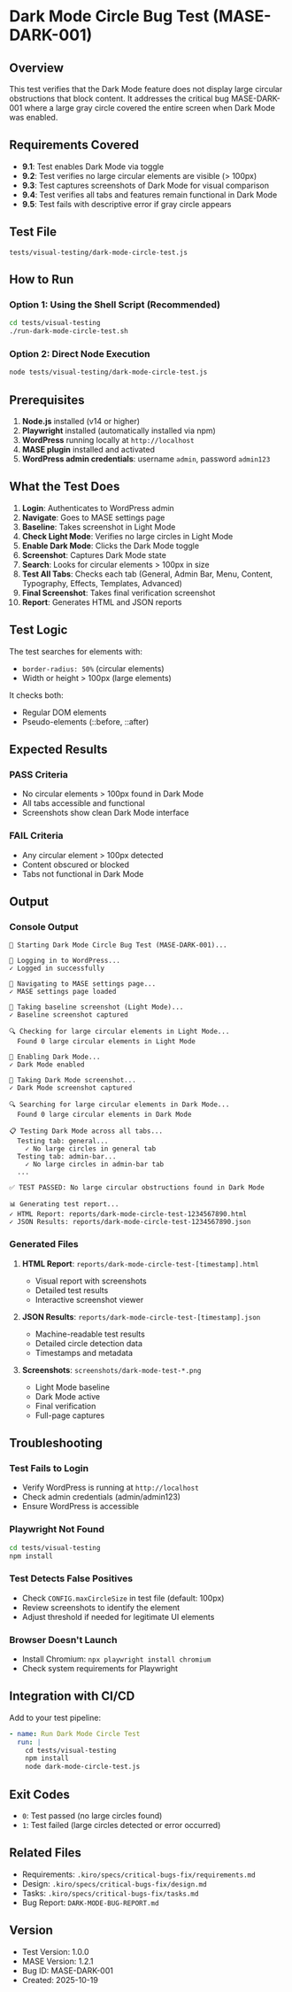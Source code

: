 # Dark Mode Circle Bug Test (MASE-DARK-001)

## Overview

This test verifies that the Dark Mode feature does not display large circular obstructions that block content. It addresses the critical bug MASE-DARK-001 where a large gray circle covered the entire screen when Dark Mode was enabled.

## Requirements Covered

- **9.1**: Test enables Dark Mode via toggle
- **9.2**: Test verifies no large circular elements are visible (> 100px)
- **9.3**: Test captures screenshots of Dark Mode for visual comparison
- **9.4**: Test verifies all tabs and features remain functional in Dark Mode
- **9.5**: Test fails with descriptive error if gray circle appears

## Test File

`tests/visual-testing/dark-mode-circle-test.js`

## How to Run

### Option 1: Using the Shell Script (Recommended)

```bash
cd tests/visual-testing
./run-dark-mode-circle-test.sh
```

### Option 2: Direct Node Execution

```bash
node tests/visual-testing/dark-mode-circle-test.js
```

## Prerequisites

1. **Node.js** installed (v14 or higher)
2. **Playwright** installed (automatically installed via npm)
3. **WordPress** running locally at `http://localhost`
4. **MASE plugin** installed and activated
5. **WordPress admin credentials**: username `admin`, password `admin123`

## What the Test Does

1. **Login**: Authenticates to WordPress admin
2. **Navigate**: Goes to MASE settings page
3. **Baseline**: Takes screenshot in Light Mode
4. **Check Light Mode**: Verifies no large circles in Light Mode
5. **Enable Dark Mode**: Clicks the Dark Mode toggle
6. **Screenshot**: Captures Dark Mode state
7. **Search**: Looks for circular elements > 100px in size
8. **Test All Tabs**: Checks each tab (General, Admin Bar, Menu, Content, Typography, Effects, Templates, Advanced)
9. **Final Screenshot**: Takes final verification screenshot
10. **Report**: Generates HTML and JSON reports

## Test Logic

The test searches for elements with:
- `border-radius: 50%` (circular elements)
- Width or height > 100px (large elements)

It checks both:
- Regular DOM elements
- Pseudo-elements (::before, ::after)

## Expected Results

### PASS Criteria
- No circular elements > 100px found in Dark Mode
- All tabs accessible and functional
- Screenshots show clean Dark Mode interface

### FAIL Criteria
- Any circular element > 100px detected
- Content obscured or blocked
- Tabs not functional in Dark Mode

## Output

### Console Output
```
🌙 Starting Dark Mode Circle Bug Test (MASE-DARK-001)...

🔐 Logging in to WordPress...
✓ Logged in successfully

📍 Navigating to MASE settings page...
✓ MASE settings page loaded

📸 Taking baseline screenshot (Light Mode)...
✓ Baseline screenshot captured

🔍 Checking for large circular elements in Light Mode...
  Found 0 large circular elements in Light Mode

🌙 Enabling Dark Mode...
✓ Dark Mode enabled

📸 Taking Dark Mode screenshot...
✓ Dark Mode screenshot captured

🔍 Searching for large circular elements in Dark Mode...
  Found 0 large circular elements in Dark Mode

📋 Testing Dark Mode across all tabs...
  Testing tab: general...
    ✓ No large circles in general tab
  Testing tab: admin-bar...
    ✓ No large circles in admin-bar tab
  ...

✅ TEST PASSED: No large circular obstructions found in Dark Mode

📊 Generating test report...
✓ HTML Report: reports/dark-mode-circle-test-1234567890.html
✓ JSON Results: reports/dark-mode-circle-test-1234567890.json
```

### Generated Files

1. **HTML Report**: `reports/dark-mode-circle-test-[timestamp].html`
   - Visual report with screenshots
   - Detailed test results
   - Interactive screenshot viewer

2. **JSON Results**: `reports/dark-mode-circle-test-[timestamp].json`
   - Machine-readable test results
   - Detailed circle detection data
   - Timestamps and metadata

3. **Screenshots**: `screenshots/dark-mode-test-*.png`
   - Light Mode baseline
   - Dark Mode active
   - Final verification
   - Full-page captures

## Troubleshooting

### Test Fails to Login
- Verify WordPress is running at `http://localhost`
- Check admin credentials (admin/admin123)
- Ensure WordPress is accessible

### Playwright Not Found
```bash
cd tests/visual-testing
npm install
```

### Test Detects False Positives
- Check `CONFIG.maxCircleSize` in test file (default: 100px)
- Review screenshots to identify the element
- Adjust threshold if needed for legitimate UI elements

### Browser Doesn't Launch
- Install Chromium: `npx playwright install chromium`
- Check system requirements for Playwright

## Integration with CI/CD

Add to your test pipeline:

```yaml
- name: Run Dark Mode Circle Test
  run: |
    cd tests/visual-testing
    npm install
    node dark-mode-circle-test.js
```

## Exit Codes

- `0`: Test passed (no large circles found)
- `1`: Test failed (large circles detected or error occurred)

## Related Files

- Requirements: `.kiro/specs/critical-bugs-fix/requirements.md`
- Design: `.kiro/specs/critical-bugs-fix/design.md`
- Tasks: `.kiro/specs/critical-bugs-fix/tasks.md`
- Bug Report: `DARK-MODE-BUG-REPORT.md`

## Version

- Test Version: 1.0.0
- MASE Version: 1.2.1
- Bug ID: MASE-DARK-001
- Created: 2025-10-19

